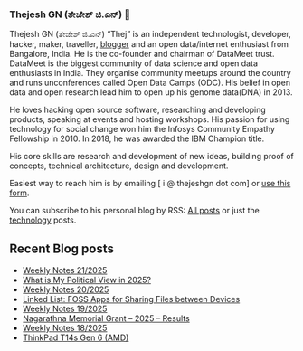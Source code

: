 ### Thejesh GN (ತೇಜೇಶ್ ಜಿ.ಎನ್) 👋

Thejesh GN (ತೇಜೇಶ್ ಜಿ.ಎನ್) “Thej” is an independent technologist, developer, hacker, maker, traveller, [blogger](https://thejeshgn.com/) and an open data/internet enthusiast from Bangalore, India. He is the co-founder and chairman of DataMeet trust. DataMeet is the biggest community of data science and open data enthusiasts in India. They organise community meetups around the country and runs unconferences called Open Data Camps (ODC). His belief in open data and open research lead him to open up his genome data(DNA) in 2013.

He loves hacking open source software, researching and developing products, speaking at events and hosting workshops. His passion for using technology for social change won him the Infosys Community Empathy Fellowship in 2010. In 2018, he was awarded the IBM Champion title.

His core skills are research and development of new ideas, building proof of concepts, technical architecture, design and development.

Easiest way to reach him is by emailing [ i @ thejeshgn dot com] or [use this form](https://thejeshgn.com/contact/).

You can subscribe to his personal blog by RSS: [All posts](https://feeds.thejeshgn.com/thejeshgn) or just the [technology](https://feeds.thejeshgn.com/technology) posts.

## Recent Blog posts
<!-- BLOG-POST-LIST:START -->
- [Weekly Notes 21/2025](https://thejeshgn.com/2025/05/23/weekly-notes-21-2025/)
- [What is My Political View in 2025?](https://thejeshgn.com/2025/05/22/what-is-my-political-view-in-2025/)
- [Weekly Notes 20/2025](https://thejeshgn.com/2025/05/16/weekly-notes-20-2025/)
- [Linked List: FOSS Apps for Sharing Files between Devices](https://thejeshgn.com/2025/05/12/linked-list-foss-apps-for-sharing-files-between-devices/)
- [Weekly Notes 19/2025](https://thejeshgn.com/2025/05/09/weekly-notes-19-2025/)
- [Nagarathna Memorial Grant – 2025 – Results](https://thejeshgn.com/2025/05/07/nagarathna-memorial-grant-2025-results/)
- [Weekly Notes 18/2025](https://thejeshgn.com/2025/05/03/weekly-notes-18-2025/)
- [ThinkPad T14s Gen 6 &lpar;AMD&rpar;](https://thejeshgn.com/2025/04/28/thinkpad-t14s-gen-6-amd/)
<!-- BLOG-POST-LIST:END -->

